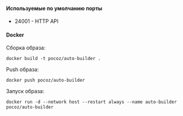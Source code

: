 #### Используемые по умолчанию порты
- 24001 - HTTP API

#### Docker
Сборка образа:

    docker build -t pocoz/auto-builder .

Push образа:

    docker push pocoz/auto-builder

Запуск образа:

    docker run -d --network host --restart always --name auto-builder pocoz/auto-builder
